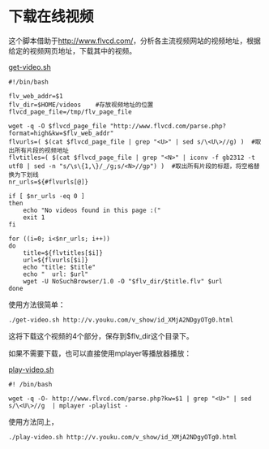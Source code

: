 ---
---

# 下载在线视频

这个脚本借助于<http://www.flvcd.com/>，分析各主流视频网站的视频地址，根据给定的视频网页地址，下载其中的视频。 

[get-video.sh](/wiki/_export/code/scripts/get-video435f.sh?codeblock=0 "下载片段")

    
    
    
    #!/bin/bash
     
    flv_web_addr=$1
    flv_dir=$HOME/videos    #存放视频地址的位置
    flvcd_page_file=/tmp/flv_page_file
     
    wget -q -O $flvcd_page_file "http://www.flvcd.com/parse.php?format=high&kw=$flv_web_addr"
    flvurls=( $(cat $flvcd_page_file | grep "<U>" | sed s/\<U\>//g) )  #取出所有片段的视频地址
    flvtitles=( $(cat $flvcd_page_file | grep "<N>" | iconv -f gb2312 -t utf8 | sed -n "s/\s\{1,\}/_/g;s/<N>//gp") )  #取出所有片段的标题，将空格替换为下划线
    nr_urls=${#flvurls[@]}
     
    if [ $nr_urls -eq 0 ]
    then
        echo "No videos found in this page :("
        exit 1
    fi
     
    for ((i=0; i<$nr_urls; i++))
    do
        title=${flvtitles[$i]}
        url=${flvurls[$i]}
        echo "title: $title"
        echo "  url: $url"
        wget -U NoSuchBrowser/1.0 -O "$flv_dir/$title.flv" $url
    done

使用方法很简单： 

    
    
    ./get-video.sh http://v.youku.com/v_show/id_XMjA2NDgyOTg0.html

这将下载这个视频的4个部分，保存到$flv_dir这个目录下。 

如果不需要下载，也可以直接使用mplayer等播放器播放： 

[play-video.sh](/wiki/_export/code/scripts/play-videoc273.sh?codeblock=2 "下载片段")

    
    
    
    #! /bin/bash 
     
    wget -q -O- http://www.flvcd.com/parse.php?kw=$1 | grep "<U>" | sed s/\<U\>//g  | mplayer -playlist -

使用方法同上， 

    
    
    ./play-video.sh http://v.youku.com/v_show/id_XMjA2NDgyOTg0.html
